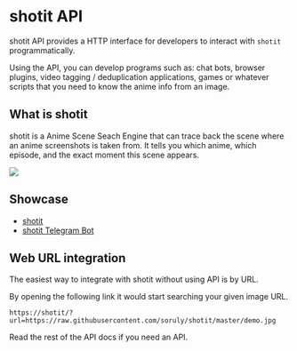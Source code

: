 # shotit API

shotit API provides a HTTP interface for developers to interact with `shotit` programmatically.

Using the API, you can develop programs such as: chat bots, browser plugins, video tagging / deduplication applications, games or whatever scripts that you need to know the anime info from an image.

## What is shotit

shotit is a Anime Scene Seach Engine that can trace back the scene where an anime screenshots is taken from. It tells you which anime, which episode, and the exact moment this scene appears.

![](https://raw.githubusercontent.com/soruly/shotit/master/demo-result.jpg)

## Showcase

- [shotit](https://github.com/soruly/shotit)
- [shotit Telegram Bot](https://github.com/soruly/shotit-telegram-bot)

## Web URL integration

The easiest way to integrate with shotit without using API is by URL.

By opening the following link it would start searching your given image URL.

```
https://shotit/?url=https://raw.githubusercontent.com/soruly/shotit/master/demo.jpg
```

Read the rest of the API docs if you need an API.
